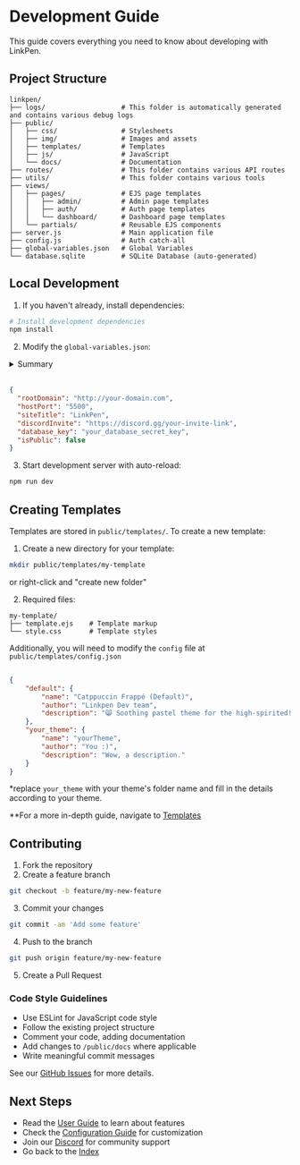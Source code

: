 # Development Guide

This guide covers everything you need to know about developing with LinkPen.

## Project Structure

```
linkpen/
├── logs/                   # This folder is automatically generated and contains various debug logs
├── public/
│   ├── css/                # Stylesheets
│   ├── img/                # Images and assets
│   ├── templates/          # Templates
│   ├── js/                 # JavaScript
│   └── docs/               # Documentation
├── routes/                 # This folder contains various API routes
├── utils/                  # This folder contains various tools
├── views/
│   ├── pages/              # EJS page templates
│   │   ├── admin/          # Admin page templates
│   │   ├── auth/           # Auth page templates
│   │   └── dashboard/      # Dashboard page templates
│   └── partials/           # Reusable EJS components
├── server.js               # Main application file
├── config.js               # Auth catch-all
├── global-variables.json   # Global Variables
└── database.sqlite         # SQLite Database (auto-generated)
```

## Local Development

1. If you haven't already, install dependencies:
```bash
# Install development dependencies
npm install
```

2. Modify the `global-variables.json`:
<details>
<summary style="cursor:pointer;">Summary</summary>
<ul>
    <li>rootDomain - Your instances root domain. You must include http://</li>
    <li>hostPort - The port you want to use. We recommend 5500 or 8800.</li>
    <li>siteTitle - The title of your instance. Must be a string of 8 characters or less.</li>
    <li>discordInvite - An invite to your community discord. This is optional.</li>
    <li>database_key - A private database key. DO NOT SHARE THIS WITH ANYONE!</li>
    <li>isPublic - Set to true to allow account creations. You won't be able to create any accounts, not even your own, if this is false. The first account, preferrably yours, will be an admin account!</li>
</ul>
</details><br>

```json
{
  "rootDomain": "http://your-domain.com",
  "hostPort": "5500",
  "siteTitle": "LinkPen",
  "discordInvite": "https://discord.gg/your-invite-link",
  "database_key": "your_database_secret_key",
  "isPublic": false
}
```

3. Start development server with auto-reload:
```bash
npm run dev
```

## Creating Templates

Templates are stored in `public/templates/`. To create a new template:

1. Create a new directory for your template:
```bash
mkdir public/templates/my-template
```
or right-click and "create new folder"

2. Required files:
```
my-template/
├── template.ejs    # Template markup
└── style.css       # Template styles
```

Additionally, you will need to modify the `config` file at `public/templates/config.json`

```json

{
    "default": {
        "name": "Catppuccin Frappé (Default)",
        "author": "Linkpen Dev team",
        "description": "😸 Soothing pastel theme for the high-spirited!"
    },
    "your_theme": {
        "name": "yourTheme",
        "author": "You :)",
        "description": "Wow, a description."
    }
}
```
*replace `your_theme` with your theme's folder name and fill in the details according to your theme.

\*\*For a more in-depth guide, navigate to [Templates](./templates.md)

## Contributing

1. Fork the repository
2. Create a feature branch
```bash
git checkout -b feature/my-new-feature
```
3. Commit your changes
```bash
git commit -am 'Add some feature'
```
4. Push to the branch
```bash
git push origin feature/my-new-feature
```
5. Create a Pull Request

### Code Style Guidelines

- Use ESLint for JavaScript code style
- Follow the existing project structure
- Comment your code, adding documentation
- Add changes to `/public/docs` where applicable
- Write meaningful commit messages

See our [GitHub Issues](https://github.com/sleepingami/linkpen/issues) for more details.

## Next Steps

- Read the [User Guide](./user-guide.md) to learn about features
- Check the [Configuration Guide](./configuration.md) for customization
- Join our [Discord](https://discord.gg/pbV2eFEHBt) for community support
- Go back to the [Index](./index.md)